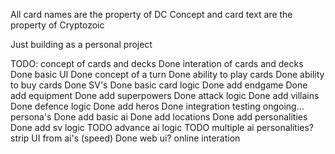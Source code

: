 All card names are the property of DC 
Concept and card text are the property of Cryptozoic

Just building as a personal project


TODO:
concept of cards and decks	 	Done
interation of cards and decks	Done
basic UI						Done
concept of a turn				Done
ability to play cards			Done
ability to buy cards			Done
SV's							Done
basic card logic				Done
add endgame						Done
add equipment					Done
add superpowers					Done
attack logic					Done
add villains					Done
defence logic					Done
add heros						Done
integration testing				ongoing...
persona's 						Done
add basic ai 					Done
add locations					Done
add personalities 				Done
add sv logic					TODO
advance ai logic				TODO
multiple ai personalities?
strip UI from ai's (speed)		Done
web ui?
online interation

